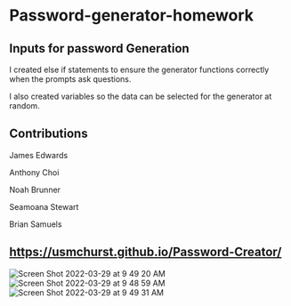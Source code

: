 # Password-generator-homework

## Inputs for password Generation

I created else if statements to ensure the generator functions correctly when the prompts ask questions.

I also created variables so the data can be selected for the generator at random. 

## Contributions 

James Edwards

Anthony Choi

 Noah Brunner

Seamoana Stewart

Brian Samuels


##   https://usmchurst.github.io/Password-Creator/
![Screen Shot 2022-03-29 at 9 49 20 AM](https://user-images.githubusercontent.com/97471253/160627054-d7b54968-5c48-41f6-b8e9-76c1aea2dd49.png)
![Screen Shot 2022-03-29 at 9 48 59 AM](https://user-images.githubusercontent.com/97471253/160627074-5126d804-e3c5-4741-a7a9-c07be2710c2a.png)
![Screen Shot 2022-03-29 at 9 49 31 AM](https://user-images.githubusercontent.com/97471253/160627086-a87b8408-93fd-47ae-b0ec-bce7900b0c43.png)
